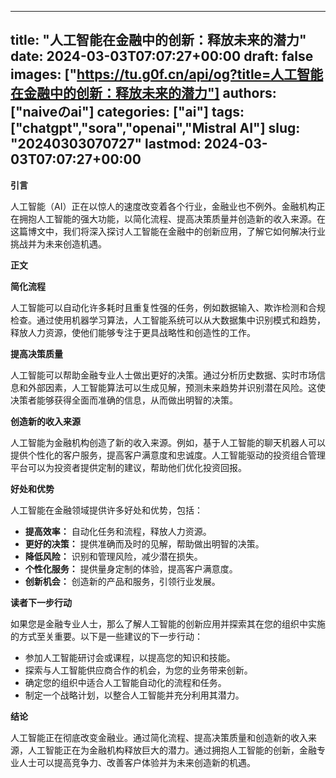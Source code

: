 
---
title: "人工智能在金融中的创新：释放未来的潜力"
date: 2024-03-03T07:07:27+00:00
draft: false
images: ["https://tu.g0f.cn/api/og?title=人工智能在金融中的创新：释放未来的潜力"]
authors: ["naiveのai"]
categories: ["ai"]
tags: ["chatgpt","sora","openai","Mistral AI"]
slug: "20240303070727"
lastmod: 2024-03-03T07:07:27+00:00
---
**引言**

人工智能（AI）正在以惊人的速度改变着各个行业，金融业也不例外。金融机构正在拥抱人工智能的强大功能，以简化流程、提高决策质量并创造新的收入来源。在这篇博文中，我们将深入探讨人工智能在金融中的创新应用，了解它如何解决行业挑战并为未来创造机遇。

**正文**

**简化流程**

人工智能可以自动化许多耗时且重复性强的任务，例如数据输入、欺诈检测和合规检查。通过使用机器学习算法，人工智能系统可以从大数据集中识别模式和趋势，释放人力资源，使他们能够专注于更具战略性和创造性的工作。

**提高决策质量**

人工智能可以帮助金融专业人士做出更好的决策。通过分析历史数据、实时市场信息和外部因素，人工智能算法可以生成见解，预测未来趋势并识别潜在风险。这使决策者能够获得全面而准确的信息，从而做出明智的决策。

**创造新的收入来源**

人工智能为金融机构创造了新的收入来源。例如，基于人工智能的聊天机器人可以提供个性化的客户服务，提高客户满意度和忠诚度。人工智能驱动的投资组合管理平台可以为投资者提供定制的建议，帮助他们优化投资回报。

**好处和优势**

人工智能在金融领域提供许多好处和优势，包括：

* **提高效率：** 自动化任务和流程，释放人力资源。
* **更好的决策：** 提供准确而及时的见解，帮助做出明智的决策。
* **降低风险：** 识别和管理风险，减少潜在损失。
* **个性化服务：** 提供量身定制的体验，提高客户满意度。
* **创新机会：** 创造新的产品和服务，引领行业发展。

**读者下一步行动**

如果您是金融专业人士，那么了解人工智能的创新应用并探索其在您的组织中实施的方式至关重要。以下是一些建议的下一步行动：

* 参加人工智能研讨会或课程，以提高您的知识和技能。
* 探索与人工智能供应商合作的机会，为您的业务带来创新。
* 确定您的组织中适合人工智能自动化的流程和任务。
* 制定一个战略计划，以整合人工智能并充分利用其潜力。

**结论**

人工智能正在彻底改变金融业。通过简化流程、提高决策质量和创造新的收入来源，人工智能正在为金融机构释放巨大的潜力。通过拥抱人工智能的创新，金融专业人士可以提高竞争力、改善客户体验并为未来创造新的机遇。